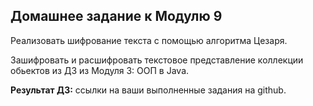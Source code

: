 Домашнее задание к Модулю 9
---------------------------
Реализовать шифрование текста с помощью алгоритма Цезаря.

Зашифровать и расшифровать текстовое представление коллекции обьектов из ДЗ из Модуля 3: ООП в Java.

**Результат ДЗ:** ссылки на ваши выполненные задания на github. 